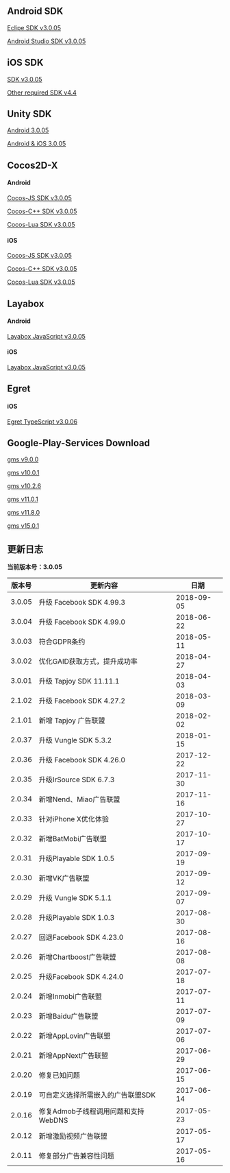 ## Android SDK
[Eclipe SDK v3.0.05 ](http://cnimg.dataverse.cn/upsdk/UPSDK_Android_3.0.05_eclipse.zip "Eclipe SDK v3.0.05 ")

[Android Studio SDK v3.0.05 ](http://cnimg.dataverse.cn/upsdk/UPSDK_Android_3.0.05_AndroidStudio.zip "Android Studio SDK v3.0.05 ")

## iOS SDK

[SDK v3.0.05](http://cnimg.dataverse.cn/upsdk/UPSDK_iOS_3.0.05.zip "SDK v3.0.05")

[Other required SDK v4.4](http://cnimg.dataverse.cn/upsdk/Framework_v4.4.zip "Other required SDK v4.4")

## Unity SDK

[Android 3.0.05](http://cnimg.dataverse.cn/upsdk/export_3005_android.unitypackage "SDK v3.0.05")

[Android & iOS 3.0.05](http://cnimg.dataverse.cn/upsdk/export_3005_both.unitypackage "SDK v3.0.05")


## Cocos2D-X
#### Android
[Cocos-JS SDK v3.0.05 ](http://cnimg.dataverse.cn/upsdk/UPSDK_Android_3.0.05_CocosJS.zip "Cocos-JS SDK v3.0.05 ")

[Cocos-C++ SDK v3.0.05 ](http://cnimg.dataverse.cn/upsdk/UPSDK_Android_3.0.05_CocosC++.zip "Cocos-C++ SDK v3.0.05 ")

[Cocos-Lua SDK v3.0.05 ](http://cnimg.dataverse.cn/upsdk/UPSDK_Android_3.0.05_CocosLua.zip "Cocos-Lua SDK v3.0.05 ")

#### iOS
[Cocos-JS SDK v3.0.05 ](http://cnimg.dataverse.cn/upsdk/UPSDK_iOS_3.0.05_CocosJS.zip "Cocos-JS SDK v3.0.05 ")

[Cocos-C++ SDK v3.0.05 ](http://cnimg.dataverse.cn/upsdk/UPSDK_iOS_3.0.05_CocosC++.zip "Cocos-C++ SDK v3.0.05 ")

[Cocos-Lua SDK v3.0.05 ](http://cnimg.dataverse.cn/upsdk/UPSDK_iOS_3.0.05_CocosLua.zip "Cocos-Lua SDK v3.0.05 ")

## Layabox
#### Android
[Layabox JavaScript v3.0.05](http://cnimg.dataverse.cn/upsdk/UPSDK_Layabox_Android_JS_3005.zip "Layabox-JavaScript SDK v3.0.05")

#### iOS
[Layabox JavaScript v3.0.05](http://cnimg.dataverse.cn/upsdk/UPSDK_Layabox_JS_3005.zip "Layabox-JavaScript SDK v3.0.05")

## Egret

#### iOS
[Egret TypeScript v3.0.06](http://cnimg.dataverse.cn/upsdk/UPSDK_iOS_EGret_TS_3006.zip "Egret TypeScript v3.0.06")

## Google-Play-Services Download
[gms v9.0.0](http://cnimg.dataverse.cn/avidlysdk/gms9.0.0.zip "gms_v9.0.0")

[gms v10.0.1](http://cnimg.dataverse.cn/avidlysdk/gms10.0.1.zip "gms_v10.0.1")

[gms v10.2.6](http://cnimg.dataverse.cn/avidlysdk/gms10.2.6.zip "gms_v10.2.6")

[gms v11.0.1](http://cnimg.dataverse.cn/avidlysdk/gms11.0.1.zip "gms_v11.0.1")

[gms v11.8.0](http://cnimg.dataverse.cn/upsdk/gms11.8.0.zip "gms_v11.8.0")

[gms v15.0.1](http://cnimg.dataverse.cn/upsdk/gms15.0.1.zip "gms_v15.0.1")

## 更新日志
**当前版本号：3.0.05**

| 版本号  | 更新内容  | 日期 |
| ------------ | ------------ | ------------ |
| 3.0.05  | 升级 Facebook SDK 4.99.3 | 2018-09-05 |
| 3.0.04  | 升级 Facebook SDK 4.99.0 | 2018-06-22 |
| 3.0.03  | 符合GDPR条约 | 2018-05-11 |
| 3.0.02  | 优化GAID获取方式，提升成功率 | 2018-04-27 |
| 3.0.01  | 升级 Tapjoy SDK 11.11.1 | 2018-04-03 |
| 2.1.02  | 升级 Facebook SDK 4.27.2 | 2018-03-09 |
| 2.1.01  | 新增 Tapjoy 广告联盟 | 2018-02-02 |
| 2.0.37  | 升级 Vungle SDK 5.3.2 | 2018-01-15 |
| 2.0.36  | 升级 Facebook SDK 4.26.0 | 2017-12-22 |
| 2.0.35  | 升级IrSource SDK  6.7.3 | 2017-11-30 |
| 2.0.34  | 新增Nend、Miao广告联盟 | 2017-11-16 |
| 2.0.33  | 针对iPhone X优化体验 | 2017-10-27 |
| 2.0.32  | 新增BatMobi广告联盟 | 2017-10-17 |
| 2.0.31  | 升级Playable SDK 1.0.5 | 2017-09-19 |
| 2.0.30  | 新增VK广告联盟 | 2017-09-12 |
| 2.0.29  | 升级 Vungle SDK 5.1.1 | 2017-09-07 |
| 2.0.28  | 升级Playable SDK 1.0.3 | 2017-08-30 |
| 2.0.27  | 回退Facebook SDK 4.23.0 | 2017-08-16 |
| 2.0.26  | 新增Chartboost广告联盟 | 2017-08-08 |
| 2.0.25  | 升级Facebook SDK 4.24.0 | 2017-07-18 |
| 2.0.24  | 新增Inmobi广告联盟 | 2017-07-11 |
| 2.0.23  | 新增Baidu广告联盟 | 2017-07-09 |
| 2.0.22  | 新增AppLovin广告联盟 | 2017-07-06 |
| 2.0.21  | 新增AppNext广告联盟 | 2017-06-29 |
| 2.0.20  | 修复已知问题 | 2017-06-15 |
| 2.0.19  | 可自定义选择所需嵌入的广告联盟SDK | 2017-06-14 |
| 2.0.16  | 修复Admob子线程调用问题和支持WebDNS | 2017-05-23 |
| 2.0.12 | 新增激励视频广告联盟 | 2017-05-17 |
| 2.0.11 | 修复部分广告兼容性问题  | 2017-05-16 |

